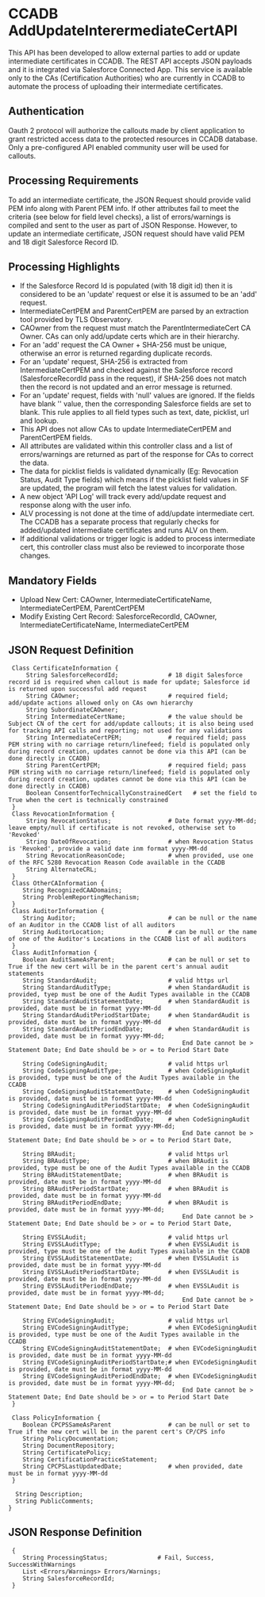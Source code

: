 # CCADB AddUpdateInterermediateCertAPI 
This API has been developed to allow external parties to add or update intermediate certificates in CCADB. The REST API  accepts JSON payloads and it is integrated via Salesforce Connected App.  This service is available only to the CAs (Certification Authorities) who are currently in CCADB to automate the process of uploading their intermediate certificates. 

## Authentication
Oauth 2 protocol will authorize the callouts made by client application to grant restricted access data to the protected resources in CCADB database. Only a pre-configured API enabled community user will be used for callouts. 

## Processing Requirements
To add an intermediate certificate, the JSON Request should provide valid PEM info along with Parent PEM info. If other attributes fail to meet the criteria (see below for field level checks), a list of errors/warnings is compiled and sent to the user as part of JSON Response. However, to update an intermediate certificate, JSON request should have valid PEM and 18 digit Salesforce Record ID.

## Processing Highlights
- If the Salesforce Record Id is populated (with 18 digit id) then it is considered to be an 'update' request  or else it is assumed to be an 'add' request.  
- IntermediateCertPEM and ParentCertPEM are parsed by an extraction tool provided by TLS Observatory.  
- CAOwner from the request must match the ParentIntermediateCert CA Owner. CAs can only add/update certs  which are in their hierarchy.  
- For an 'add' request the CA Owner + SHA-256 must be unique, otherwise an error is returned regarding duplicate records.
- For an 'update' request, SHA-256 is extracted from IntermediateCertPEM and checked against the Salesforce  record (SalesforceRecordId pass in the request), if SHA-256 does not match then the record is not updated  and an error message is returned.  
- For an 'update' request, fields with 'null' values are ignored. If the fields have blank '' value, then the  corresponding Salesforce fields are set to blank. This rule applies to all field types such as  text, date, picklist, url and lookup.  
- This API does not allow CAs to update IntermediateCertPEM and ParentCertPEM fields.  
- All attributes are validated within this controller class and a list of errors/warnings are returned as part of the response for CAs to correct the data.  
- The data for picklist fields is validated dynamically (Eg: Revocation Status, Audit Type fields) which means if the picklist field values in SF are updated, the program will fetch the latest values for validation.  
- A new object 'API Log' will track every add/update request and response along with the user info.  
- ALV processing is not done at the time of add/update intermediate cert. The CCADB has a separate process that regularly checks for added/updated intermediate certificates and runs ALV on them.
- If additional validations or trigger logic is added to process intermediate cert, this controller class must also be reviewed to incorporate those changes.

## Mandatory Fields
- Upload New Cert: CAOwner, IntermediateCertificateName, IntermediateCertPEM, ParentCertPEM
- Modify Existing Cert Record: SalesforceRecordId, CAOwner, IntermediateCertificateName, IntermediateCertPEM

## JSON Request Definition

```
 Class CertificateInformation {
     String SalesforceRecordId;              # 18 digit Salesforce record id is required when callout is made for update; Salesforce id is returned upon successful add request
     String CAOwner;                         # required field; add/update actions allowed only on CAs own hierarchy
     String SubordinateCAOwner;             
     String IntermediateCertName;            # the value should be Subject CN of the cert for add/update callouts; it is also being used for tracking API calls and reporting; not used for any validations
     String IntermediateCertPEM;             # required field; pass PEM string with no carriage return/linefeed; field is populated only during record creation, updates cannot be done via this API (can be done directly in CCADB)
     String ParentCertPEM;                   # required field; pass PEM string with no carriage return/linefeed; field is populated only during record creation, updates cannot be done via this API (can be done directly in CCADB)
     Boolean ConsentforTechnicallyConstrainedCert   # set the field to True when the cert is technically constrained 
 }
 Class RevocationInformation {
     String RevocationStatus;                # Date format yyyy-MM-dd; leave empty/null if certificate is not revoked, otherwise set to 'Revoked'
     String DateOfRevocation;                # when Revocation Status is 'Revoked', provide a valid date inm format yyyy-MM-dd
     String RevocationReasonCode;            # when provided, use one of the RFC 5280 Revocation Reason Code available in the CCADB
     String AlternateCRL;              
 }
 Class OtherCAInformation {
    String RecognizedCAADomains;
    String ProblemReportingMechanism;
 }
 Class AuditorInformation {
    String Auditor;                          # can be null or the name of an Auditor in the CCADB list of all auditors
    String AuditorLocation;                  # can be null or the name of one of the Auditor's Locations in the CCADB list of all auditors
 } 
 Class AuditInformation {
    Boolean AuditSameAsParent;               # can be null or set to True if the new cert will be in the parent cert's annual audit statements   
    String StandardAudit;                    # valid https url 
    String StandardAuditType;                # when StandardAudit is provided, tyep must be one of the Audit Types available in the CCADB
    String StandardAuditStatementDate;       # when StandardAudit is provided, date must be in format yyyy-MM-dd
    String StandardAuditPeriodStartDate;     # when StandardAudit is provided, date must be in format yyyy-MM-dd
    String StandardAuditPeriodEndDate;       # when StandardAudit is provided, date must be in format yyyy-MM-dd;
                                                 End Date cannot be > Statement Date; End Date should be > or = to Period Start Date
                                                    
    String CodeSigningAudit;                 # valid https url 
    String CodeSigningAuditType;             # when CodeSigningAudit is provided, type must be one of the Audit Types available in the CCADB
    String CodeSigningAuditStatementDate;    # when CodeSigningAudit is provided, date must be in format yyyy-MM-dd
    String CodeSigningAuditPeriodStartDate;  # when CodeSigningAudit is provided, date must be in format yyyy-MM-dd
    String CodeSigningAuditPeriodEndDate;    # when CodeSigningAudit is provided, date must be in format yyyy-MM-dd; 
                                                 End Date cannot be > Statement Date; End Date should be > or = to Period Start Date,

    String BRAudit;                          # valid https url 
    String BRAuditType;                      # when BRAudit is provided, type must be one of the Audit Types available in the CCADB
    String BRAuditStatementDate;             # when BRAudit is provided, date must be in format yyyy-MM-dd
    String BRAuditPeriodStartDate;           # when BRAudit is provided, date must be in format yyyy-MM-dd
    String BRAuditPeriodEndDate;             # when BRAudit is provided, date must be in format yyyy-MM-dd; 
                                                 End Date cannot be > Statement Date; End Date should be > or = to Period Start Date,
    
    String EVSSLAudit;                       # valid https url 
    String EVSSLAuditType;                   # when EVSSLAudit is provided, type must be one of the Audit Types available in the CCADB
    String EVSSLAuditStatementDate;          # when EVSSLAudit is provided, date must be in format yyyy-MM-dd
    String EVSSLAuditPeriodStartDate;        # when EVSSLAudit is provided, date must be in format yyyy-MM-dd
    String EVSSLAuditPeriodEndDate;          # when EVSSLAudit is provided, date must be in format yyyy-MM-dd; 
                                                 End Date cannot be > Statement Date; End Date should be > or = to Period Start Date
                                                    
    String EVCodeSigningAudit;               # valid https url 
    String EVCodeSigningAuditType;           # when EVCodeSigningAudit is provided, type must be one of the Audit Types available in the CCADB
    String EVCodeSigningAuditStatementDate;  # when EVCodeSigningAudit is provided, date must be in format yyyy-MM-dd
    String EVCodeSigningAuditPeriodStartDate;# when EVCodeSigningAudit is provided, date must be in format yyyy-MM-dd
    String EVCodeSigningAuditPeriodEndDate;  # when EVCodeSigningAudit is provided, date must be in format yyyy-MM-dd; 
                                                 End Date cannot be > Statement Date; End Date should be > or = to Period Start Date
 }
 
 Class PolicyInformation {
    Boolean CPCPSSameAsParent                # can be null or set to True if the new cert will be in the parent cert's CP/CPS info
    String PolicyDocumentation;
    String DocumentRepository;
    String CertificatePolicy;
    String CertificationPracticeStatement;
    String CPCPSLastUpdatedDate;             # when provided, date must be in format yyyy-MM-dd
 }

  String Description;
  String PublicComments;
}
```

## JSON Response Definition
```
 {
    String ProcessingStatus;              # Fail, Success, SuccessWithWarnings
    List <Errors/Warnings> Errors/Warnings;
    String SalesforceRecordId; 
 } 
```
